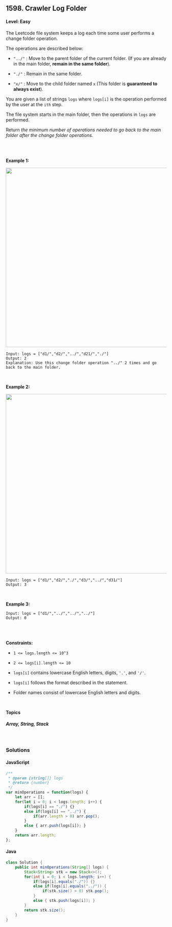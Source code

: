 ## 1598. Crawler Log Folder
#### Level: Easy


The Leetcode file system keeps a log each time some user performs a change folder operation.

The operations are described below:

- `"../"` : Move to the parent folder of the current folder. (If you are already in the main folder, **remain in the same folder**).

- `"./"` : Remain in the same folder.

- `"x/"` : Move to the child folder named `x` (This folder is **guaranteed to always exist**).

You are given a list of strings `logs` where `logs[i]` is the operation performed by the user at the `ith` step.

The file system starts in the main folder, then the operations in `logs` are performed.

Return *the minimum number of operations needed to go back to the main folder after the change folder operations.*

<br><br>


**Example 1:** 

<img src="https://assets.leetcode.com/uploads/2020/09/09/sample_11_1957.png" width="560px"/>  <br>  

```
Input: logs = ["d1/","d2/","../","d21/","./"]
Output: 2
Explanation: Use this change folder operation "../" 2 times and go back to the main folder.
```

<br> 


**Example 2:**

<img src="https://assets.leetcode.com/uploads/2020/09/09/sample_22_1957.png" width="560px"/>  <br>  

```
Input: logs = ["d1/","d2/","./","d3/","../","d31/"]
Output: 3
```

<br>


**Example 3:**

<!-- <img src="https://assets.leetcode.com/uploads/2020/01/15/sample_3_1684.png" width="540px"/>  <br>   -->

```
Input: logs = ["d1/","../","../","../"]
Output: 0
```

<br>


<br>

**Constraints:**

- `1 <= logs.length <= 10^3`

- `2 <= logs[i].length <= 10`

- `logs[i]` contains lowercase English letters, digits, `'.'`, and `'/'`.

- `logs[i]` follows the format described in the statement.

- Folder names consist of lowercase English letters and digits.  


<br>

**Topics** 

##### Array, String, Stack


<br>

### Solutions

#### JavaScript
```javascript
/**
 * @param {string[]} logs
 * @return {number}
 */
var minOperations = function(logs) {
    let arr = [];
    for(let i = 0; i < logs.length; i++) {
        if(logs[i] == "./") {}
        else if(logs[i] == "../") {
            if(arr.length > 0) arr.pop();
        }
        else { arr.push(logs[i]); }
    }
    return arr.length;    
};
```

#### Java
```java
class Solution {
    public int minOperations(String[] logs) {
        Stack<String> stk = new Stack<>();
        for(int i = 0; i < logs.length; i++) {
            if(logs[i].equals("./")) {}
            else if(logs[i].equals("../")) {
                if(stk.size() > 0) stk.pop();
            }
            else { stk.push(logs[i]); }
        }
        return stk.size();
    }
}
```